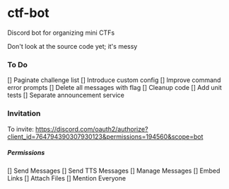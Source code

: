 # ctf-bot
Discord bot for organizing mini CTFs

Don't look at the source code yet; it's messy

### To Do
[] Paginate challenge list
[] Introduce custom config
[] Improve command error prompts
[] Delete all messages with flag
[] Cleanup code
[] Add unit tests
[] Separate announcement service

### Invitation
To invite: https://discord.com/oauth2/authorize?client_id=764794390307930123&permissions=194560&scope=bot

##### Permissions
[] Send Messages
[] Send TTS Messages
[] Manage Messages
[] Embed Links
[] Attach Files
[] Mention Everyone
